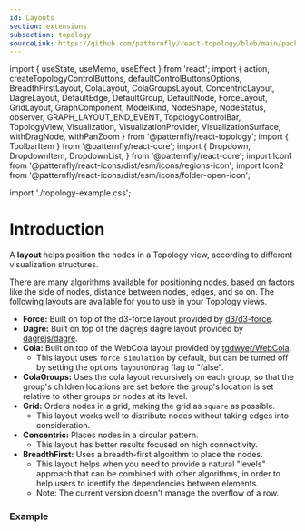 ```yaml
---
id: Layouts
section: extensions
subsection: topology
sourceLink: https://github.com/patternfly/react-topology/blob/main/packages/module/patternfly-docs/content/examples/TopologyLayoutsDemo.tsx
---
```


import { useState, useMemo, useEffect } from 'react';
import {
  action,
  createTopologyControlButtons,
  defaultControlButtonsOptions,
  BreadthFirstLayout,
  ColaLayout,
  ColaGroupsLayout,
  ConcentricLayout,
  DagreLayout,
  DefaultEdge,
  DefaultGroup,
  DefaultNode,
  ForceLayout,
  GridLayout,
  GraphComponent,
  ModelKind,
  NodeShape,
  NodeStatus,
  observer,
  GRAPH_LAYOUT_END_EVENT,
  TopologyControlBar,
  TopologyView,
  Visualization,
  VisualizationProvider,
  VisualizationSurface,
  withDragNode,
  withPanZoom
} from '@patternfly/react-topology';
import { ToolbarItem } from '@patternfly/react-core';
import {
 Dropdown,
 DropdownItem,
 DropdownList,
} from '@patternfly/react-core';
import Icon1 from '@patternfly/react-icons/dist/esm/icons/regions-icon';
import Icon2 from '@patternfly/react-icons/dist/esm/icons/folder-open-icon';

import './topology-example.css';

# Introduction

A **layout** helps position the nodes in a Topology view, according to different visualization structures.

There are many algorithms available for positioning nodes, based on factors like the side of nodes, distance between nodes, edges, and so on. The following layouts are available for you to use in your Topology views.

- **Force:** Built on top of the d3-force layout provided by [d3/d3-force](https://github.com/d3/d3-force).
- **Dagre:** Built on top of the dagrejs dagre layout provided by [dagrejs/dagre](https://github.com/dagrejs/dagre).
- **Cola:** Built on top of the WebCola layout provided by [tgdwyer/WebCola](https://github.com/tgdwyer/WebCola). 
  - This layout uses `force simulation` by default, but can be turned off by setting the options `layoutOnDrag` flag to "false".
- **ColaGroups:** Uses the cola layout recursively on each group, so that the group's children locations are set before the group's location is set relative to other groups or nodes at its level.
- **Grid:** Orders nodes in a grid, making the grid as `square` as possible.
  - This layout works well to distribute nodes without taking edges into consideration.
- **Concentric:** Places nodes in a circular pattern.
  - This layout has better results focused on high connectivity.
- **BreadthFirst:** Uses a breadth-first algorithm to place the nodes. 
  - This layout helps when you need to provide a natural "levels" approach that can be combined with other algorithms, in order to help users to identify the dependencies between elements.
  - Note: The current version doesn't manage the overflow of a row.

### Example

```ts file='./TopologyLayoutsDemo.tsx'
```

